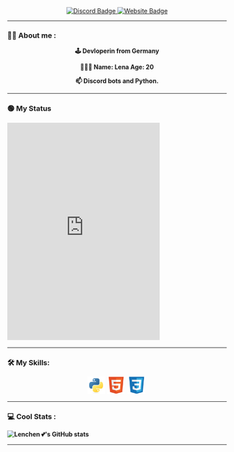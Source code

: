 <div id="badges" align="center">
  <a href="https://discord.gg/ufEjGrbYWw">
    <img src="https://img.shields.io/badge/Discord-informational?logo=discord&logoColor=white&style=for-the-badge" alt="Discord Badge"/>
  <a href="https://gsv2.dev">
    <img src="https://img.shields.io/badge/web-site-blue.svg?logo=data:image/svg%2bxml;base64,PHN2ZyB4bWxucz0iaHR0cDovL3d3dy53My5vcmcvMjAwMC9zdmciIHZlcnNpb249IjEiIHdpZHRoPSI2MDAiIGhlaWdodD0iNjAwIj48cGF0aCBkPSJNMTI5IDExMWMtNTUgNC05MyA2Ni05MyA3OEwwIDM5OGMtMiA3MCAzNiA5MiA2OSA5MWgxYzc5IDAgODctNTcgMTMwLTEyOGgyMDFjNDMgNzEgNTAgMTI4IDEyOSAxMjhoMWMzMyAxIDcxLTIxIDY5LTkxbC0zNi0yMDljMC0xMi00MC03OC05OC03OGgtMTBjLTYzIDAtOTIgMzUtOTIgNDJIMjM2YzAtNy0yOS00Mi05Mi00MmgtMTV6IiBmaWxsPSIjZmZmIi8+PC9zdmc+" alt="Website Badge"/>
  </a>
</div>

---

### :woman_technologist: About me :
<p align="center"><b>🕹 Devloperin from Germany<b/><p/>
<p align="center"><b>🙎🏼‍♂️ Name: Lena
                        Age: 20<b/><p/>
<p align="center"><b>📫 Discord bots and Python.<b/><p/>

---
### 🟢 My Status
<iframe src="https://discord.com/widget?id=836835738800095242&theme=dark" width="350" height="500" allowtransparency="true" frameborder="0" sandbox="allow-popups allow-popups-to-escape-sandbox allow-same-origin allow-scripts"></iframe>

---

### :hammer_and_wrench: My Skills:
<div align="center">
  <img src="https://github.com/devicons/devicon/blob/master/icons/python/python-original.svg" title="Python" alt="Python" width="40" height="40"/>&nbsp;
  <img src="https://github.com/devicons/devicon/blob/master/icons/html5/html5-original.svg" title="HTML" alt="HTML" width="40" height="40"/>&nbsp;
  <img src="https://github.com/devicons/devicon/blob/master/icons/css3/css3-original.svg" title="CSS" alt="CSS" width="40" height="40"/>&nbsp;
</div>

---

### 💻 Cool Stats :
![Lenchen 💕's GitHub stats](https://github-readme-stats.vercel.app/api?username=Real-Sayya&show_icons=true&theme=radical)
  &nbsp;

---
